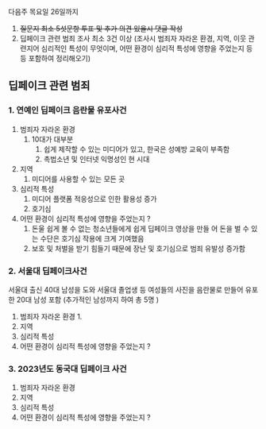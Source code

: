 다음주 목요일 26일까지
1. ~~질문지 최소 5섯문항 투표 및 추가 의견 있을시 댓글 작성~~
2. 딥페이크 관련 범죄 조사 최소 3건 이상 (조사시 범죄자 자라온 환경, 지역, 이웃 관련지어 심리적인 특성이 무엇이며, 어떤 환경이 심리적 특성에 영향을 주었는지 등등 포함하여 정리해오기)

## 딥페이크 관련 범죄 
### 1. 연예인 딥페이크 음란물 유포사건
1. 범죄자 자라온 환경
	1.  10대가 대부분
		1.   쉽게 제작할 수 있는 미디어가 있고, 한국은 성예방 교육이 부족함
		2. 촉법소년 및 인터넷 익명성인 현 시대
3. 지역
	1. 미디어를 사용할 수 있는 모든 곳
4. 심리적 특성
	1. 미디어 플랫폼 적응성으로 인한 활용성 증가
	2. 호기심
5. 어떤 환경이 심리적 특성에 영향을 주었는지 ?
	1. 돈울 쉽게 볼 수 없는 청소년들에게 쉽게 딥페이크 영상을 만들 어 돈을 벌 수 있는 수단은 호기심 작용에 크게 기여했음
	2. 보호 및 처벌을 받기 힘들기 때문에 장난 및 호기심으로 범죄 유발성 증가함
### 2. 서울대 딥페이크사건
서울대 출신 40대 남성을 도와 서울대 졸업생 등 여성들의 사진을 음란물로 만들어 유포한 20대 남성 포함 (추가적인 남성까지 하여 총 5명 )
1. 범죄자 자라온 환경
	1. 
2. 지역
3. 심리적 특성
4. 어떤 환경이 심리적 특성에 영향을 주었는지 ?
### 3. 2023년도 동국대 딥페이크 사건
1. 범죄자 자라온 환경
2. 지역
3. 심리적 특성
4. 어떤 환경이 심리적 특성에 영향을 주었는지 ?